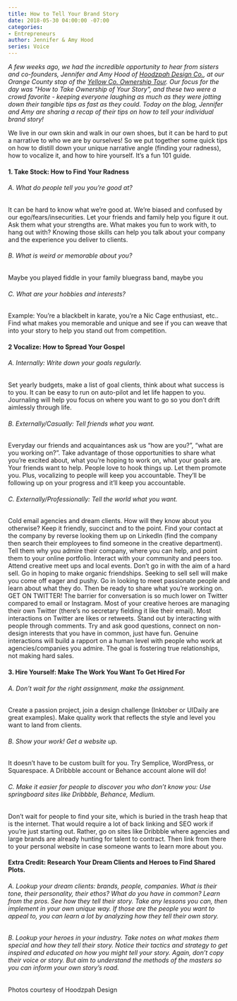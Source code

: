 ```yaml
---
title: How to Tell Your Brand Story
date: 2018-05-30 04:00:00 -07:00
categories:
- Entrepreneurs
author: Jennifer & Amy Hood
series: Voice
---
```


_A few weeks ago, we had the incredible opportunity to hear from sisters and co-founders, Jennifer and Amy Hood of [Hoodzpah Design Co.](https://hoodzpahdesign.com/), at our Orange County stop of the [Yellow Co. Ownership Tour](https://yellowcollective.lpages.co/yellow-west-coast-tour-2018/). Our focus for the day was "How to Take Ownership of Your Story", and these two were a crowd favorite - keeping everyone laughing as much as they were jotting down their tangible tips as fast as they could. Today on the blog, Jennifer and Amy are sharing a recap of their tips on how to tell your individual brand story!_

We live in our own skin and walk in our own shoes, but it can be hard to put a narrative to who we are by ourselves! So we put together some quick tips on how to distill down your unique narrative angle (finding your radness), how to vocalize it, and how to hire yourself. It’s a fun 101 guide. 

#### 1. Take Stock: How to Find Your Radness

###### A. What do people tell you you’re good at? 

It can be hard to know what we’re good at. We’re biased and confused by our ego/fears/insecurities. Let your friends and family help you figure it out. Ask them what your strengths are. What makes you fun to work with, to hang out with? Knowing those skills can help you talk about your company and the experience you deliver to clients.

###### B. What is weird or memorable about you? 

Maybe you played fiddle in your family bluegrass band, maybe you

###### C. What are your hobbies and interests? 

Example: You’re a blackbelt in karate, you’re a Nic Cage enthusiast, etc.. Find what makes you memorable and unique and see if you can weave that into your story to help you stand out from competition.

#### 2 Vocalize: How to Spread Your Gospel

###### A. Internally: Write down your goals regularly. 

Set yearly budgets, make a list of goal clients, think about what success is to you. It can be easy to run on auto-pilot and let life happen to you. Journaling will help you focus on where you want to go so you don’t drift aimlessly through life.

###### B. Externally/Casually: Tell friends what you want. 

Everyday our friends and acquaintances ask us “how are you?”, “what are you working on?”. Take advantage of those opportunities to share what you’re excited about, what you’re hoping to work on, what your goals are. Your friends want to help. People love to hook things up. Let them promote you. Plus, vocalizing to people will keep you accountable. They’ll be following up on your progress and it’ll keep you accountable.

###### C. Externally/Professionally: Tell the world what you want. 

Cold email agencies and dream clients. How will they know about you otherwise? Keep it friendly, succinct and to the point. Find your contact at the company by reverse looking them up on LinkedIn (find the company then search their employees to find someone in the creative department). Tell them why you admire their company, where you can help, and point them to your online portfolio.  Interact with your community and peers too. Attend creative meet ups and local events. Don’t go in with the aim of a hard sell. Go in hoping to make organic friendships. Seeking to sell sell will make you come off eager and pushy. Go in looking to meet passionate people and learn about what they do. Then be ready to share what you’re working on. GET ON TWITTER! The barrier for conversation is so much lower on Twitter compared to email or Instagram. Most of your creative heroes are managing their own Twitter (there’s no secretary fielding it like their email). Most interactions on Twitter are likes or retweets. Stand out by interacting with people through comments. Try and ask good questions, connect on non-design interests that you have in common, just have fun. Genuine interactions will build a rapport on a human level with people who work at agencies/companies you admire. The goal is fostering true relationships, not making hard sales.

#### 3. Hire Yourself: Make The Work You Want To Get Hired For

###### A. Don’t wait for the right assignment, make the assignment.

Create a passion project, join a design challenge (Inktober or UIDaily are great examples). Make quality work that reflects the style and level you want to land from clients.

###### B. Show your work! Get a website up. 

It doesn’t have to be custom built for you. Try Semplice, WordPress, or Squarespace. A Dribbble account or Behance account alone will do!

###### C. Make it easier for people to discover you who don’t know you: Use springboard sites like Dribbble, Behance, Medium. 

Don’t wait for people to find your site, which is buried in the trash heap that is the internet. That would require a lot of back linking and SEO work if you’re just starting out. Rather, go on sites like Dribbble where agencies and large brands are already hunting for talent to contract. Then link from there to your personal website in case someone wants to learn more about you.

#### Extra Credit: Research Your Dream Clients and Heroes to Find Shared Plots.

###### A. Lookup your dream clients: brands, people, companies. What is their tone, their personality, their ethos? What do you have in common? Learn from the pros. See how they tell their story. Take any lessons you can, then implement in your own unique way. If those are the people you want to appeal to, you can learn a lot by analyzing how they tell their own story.

###### B. Lookup your heroes in your industry. Take notes on what makes them special and how they tell their story. Notice their tactics and strategy to get inspired and educated on how you might tell your story. Again, don’t copy their voice or story. But aim to understand the methods of the masters so you can inform your own story’s road.

Photos courtesy of Hoodzpah Design